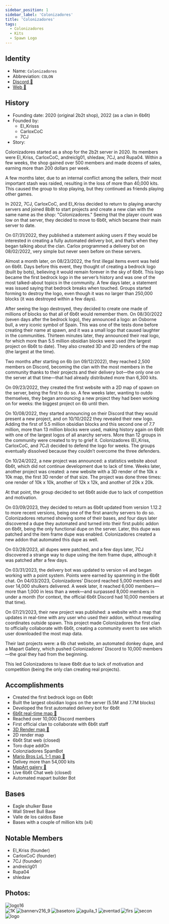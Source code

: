 ```yaml
---
sidebar_position: 1
sidebar_label: 'Colonizadores'
title: 'Colonizadores'
tags:
  - Colonizadores
  - Kits
  - Spawn Logo
---
```



## Identity
* Name: `Colonizadores`
* Abbreviation: `COLON`
* [Discord 🔗](https://discord.colonizador.es/) 
* [Web 🔗](https://colonizador.es/)

## History
* Founding date: 2020 (original 2b2t shop), 2022 (as a clan in 6b6t)
* Founded by: 
  * El_Krisss
  * CarloxCoC
  * 7CJ
* Story:

Colonizadores started as a shop for the 2b2t server in 2020. Its members were El_Kriss, CarloxCoC, andreiclg01, shledaw, 7CJ, and Rupa04. Within a few weeks, the shop gained over 500 members and made dozens of sales, earning more than 200 dollars per week.

A few months later, due to an internal conflict among the sellers, their most important stash was raided, resulting in the loss of more than 40,000 kits. This caused the group to stop playing, but they continued as friends playing other games.

In 2022, 7CJ, CarloxCoC, and El_Kriss decided to return to playing anarchy servers and joined 8b8t to start projects and create a new clan with the same name as the shop: "Colonizadores." Seeing that the player count was low on that server, they decided to move to 6b6t, which became their main server to date.

On 07/31/2022, they published a statement asking users if they would be interested in creating a fully automated delivery bot, and that’s when they began talking about the clan. Carlox programmed a delivery bot on 08/02/2022, very simple but never seen before on these servers.

Almost a month later, on 08/23/2022, the first illegal items event was held on 6b6t. Days before this event, they thought of creating a bedrock logo (built by bots), believing it would remain forever in the sky of 6b6t. This logo became the first bedrock logo in the server’s history and was one of the most talked-about topics in the community. A few days later, a statement was issued saying that bedrock breaks when touched. Groups started forming to destroy the logo, even though it was no larger than 250,000 blocks (it was destroyed within a few days).

After seeing the logo destroyed, they decided to create one made of millions of blocks so that all of 6b6t would remember them. On 08/30/2022 (seven days after the bedrock logo), they announced a logo: an Osborne bull, a very iconic symbol of Spain. This was one of the tests done before creating their name at spawn, and it was a small logo that caused laughter in the communities. Thirteen minutes later, they announced their real logo, for which more than 5.5 million obsidian blocks were used (the largest project on 6b6t to date). They also created 3D and 2D renders of the map (the largest at the time).

Two months after starting on 6b (on 09/12/2022), they reached 2,500 members on Discord, becoming the clan with the most members in the community thanks to their projects and their delivery bot—the only one on the server at that time—that had already distributed more than 6,300 kits.

On 09/23/2022, they created the first website with a 2D map of spawn on the server, being the first to do so. A few weeks later, wanting to outdo themselves, they began announcing a new project they had been working on for weeks: the biggest project on 6b until then.

On 10/08/2022, they started announcing on their Discord that they would present a new project, and on 10/10/2022 they revealed their new logo. Adding the first of 5.5 million obsidian blocks and this second one of 7.7 million, more than 13 million blocks were used, making history again on 6b6t with one of the largest logos of all anarchy servers. More than 12 groups in the community were created to try to grief it. Colonizadores (El_Kriss, CarloxCoC, and 7CJ) decided to defend the logo for weeks. The groups eventually dissolved because they couldn’t overcome the three defenders.

On 10/24/2022, a new project was announced: a statistics website about 6b6t, which did not continue development due to lack of time. Weeks later, another project was created: a new website with a 3D render of the 10k x 10k map, the first 3D render of that size. The project was done three times: one render of 10k x 10k, another of 12k x 12k, and another of 20k x 20k.

At that point, the group decided to set 6b6t aside due to lack of competition and motivation.

On 03/09/2023, they decided to return as 6b6t updated from version 1.12.2 to more recent versions, being one of the first anarchy servers to do so. Colonizadores returned showing some of their bases, and four days later discovered a dupe they automated and turned into their first public addon on 6b6t, being the only functional dupe on the server. Later, this dupe was patched and the item frame dupe was enabled. Colonizadores created a new addon that automated this dupe as well.

On 03/28/2023, all dupes were patched, and a few days later, 7CJ discovered a strange way to dupe using the item frame dupe, although it was patched after a few days.

On 03/31/2023, the delivery bot was updated to version v4 and began working with a point system. Points were earned by spamming in the 6b6t chat. On 04/03/2023, Colonizadores’ Discord reached 5,000 members and over 14,000 shulkers delivered. A week later, it reached 6,000 members—more than 1,000 in less than a week—and surpassed 8,000 members in under a month (for context, the official 6b6t Discord had 10,000 members at that time).

On 07/21/2023, their new project was published: a website with a map that updates in real-time with any user who used their addon, without revealing coordinates outside spawn. This project made Colonizadores the first clan to officially collaborate with 6b6t, creating a community event to see which user downloaded the most map data.

Their last projects were: a 6b chat website, an automated donkey dupe, and a Mapart Gallery, which pushed Colonizadores’ Discord to 10,000 members—the goal they had from the beginning.

This led Colonizadores to leave 6b6t due to lack of motivation and competition (being the only clan creating real projects).

## Accomplishments
- Created the first bedrock logo on 6b6t
- Built the largest obsidian logos on the server (5.5M and 7.7M blocks)
- Developed the first automated delivery bot for 6b6t
- [6b6t real-time map 🔗](https://map.carlox.es/)
- Reached over 10,000 Discord members
- First official clan to collaborate with 6b6t staff
- [3D Render map 🔗](https://6b6t.vercel.app/)
- 2D render map
- 6b6t Stat web (closed)
- Toro dupe addOn
- Colonziadores SpamBot
- [Mario Bros LvL 1-1 map 🔗](https://www.youtube.com/watch?v=sxPUp7Ye3tI)
- Delivey more than 54,000 kits
- [MapArt galery 🔗](https://maparts.carlox.es/)
- Live 6b6t Chat web (closed)
- Automated mapart builder Bot

## Bases
- Eagle shulker Base
- Wall Street Bull Base
- Valle de los caidos Base
- Bases with a couple of million kits (x4)

## Notable Members
- El_Kriss (founder)
- CarloxCoC (founder)
- 7CJ (founder)
- andreiclg01
- Rupa04
- shledaw

## Photos:
![logo16](../../static/img/groups/colonizadores/logo16.png)  
![1K](../../static/img/groups/colonizadores/1k.png)
![bannerv216_9](../../static/img/groups/colonizadores/bannerv216_9.png)
![basetoro](../../static/img/groups/colonizadores/basetoro.png)
![aguila_1](../../static/img/groups/colonizadores/aguila_1.png)
![eventad](../../static/img/groups/colonizadores/eventad.png)
![firs](../../static/img/groups/colonizadores/first.png)
![secon](../../static/img/groups/colonizadores/secon.png)
![logo](../../static/img/groups/colonizadores/logo.png)

